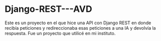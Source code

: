 # Django-REST---AVD 
Este es un proyecto en el que hice una API con Django REST en donde recibía peticiones y redireccionaba esas peticiones a una IA y devolvía la respuesta. Fue un proyecto que utilicé en mi instituto.
